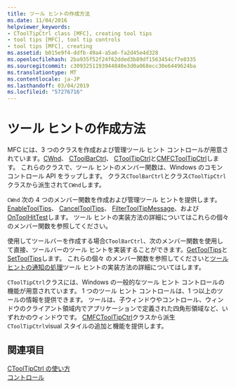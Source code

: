 ```yaml
---
title: ツール ヒントの作成方法
ms.date: 11/04/2016
helpviewer_keywords:
- CToolTipCtrl class [MFC], creating tool tips
- tool tips [MFC], tool tip controls
- tool tips [MFC], creating
ms.assetid: b015e9f4-ddfb-49a4-a5a6-fa2d45e4d328
ms.openlocfilehash: 2ba935f52f24f62dded3b89df1563454cf7e0335
ms.sourcegitcommit: c3093251193944840e3d0a068ecc30e6449624ba
ms.translationtype: MT
ms.contentlocale: ja-JP
ms.lasthandoff: 03/04/2019
ms.locfileid: "57276716"
---
```

# <a name="methods-of-creating-tool-tips"></a>ツール ヒントの作成方法

MFC には、3 つのクラスを作成および管理ツール ヒント コントロールが用意されています。[CWnd](../mfc/reference/cwnd-class.md)、 [CToolBarCtrl](../mfc/reference/ctoolbarctrl-class.md)、 [CToolTipCtrl](../mfc/reference/ctooltipctrl-class.md)と[CMFCToolTipCtrl](../mfc/reference/cmfctooltipctrl-class.md)します。 これらのクラスで、ツール ヒントのメンバー関数は、Windows のコモン コントロール API をラップします。 クラス`CToolBarCtrl`とクラス`CToolTipCtrl`クラスから派生されて`CWnd`します。

`CWnd` 次の 4 つのメンバー関数を作成および管理ツール ヒントを提供します。[EnableToolTips](../mfc/reference/cwnd-class.md#enabletooltips)、 [CancelToolTips](../mfc/reference/cwnd-class.md#canceltooltips)、 [FilterToolTipMessage](../mfc/reference/cwnd-class.md#filtertooltipmessage)、および[OnToolHitTest](../mfc/reference/cwnd-class.md#ontoolhittest)します。 ツール ヒントの実装方法の詳細についてはこれらの個々 のメンバー関数を参照してください。

使用してツールバーを作成する場合`CToolBarCtrl`、次のメンバー関数を使用して直接、ツールバーのツール ヒントを実装することができます。[GetToolTips](../mfc/reference/ctoolbarctrl-class.md#gettooltips)と[SetToolTips](../mfc/reference/ctoolbarctrl-class.md#settooltips)します。 これらの個々 のメンバー関数を参照してくださいと[ツール ヒントの通知の処理](../mfc/handling-tool-tip-notifications.md)ツール ヒントの実装方法の詳細についてはします。

`CToolTipCtrl`クラスには、Windows の一般的なツール ヒント コントロールの機能が用意されています。 1 つのツール ヒント コントロールは、1 つ以上のツールの情報を提供できます。 ツールは、子ウィンドウやコントロール、ウィンドウのクライアント領域内でアプリケーションで定義された四角形領域など、いずれかのウィンドウです。 [CMFCToolTipCtrl](../mfc/reference/cmfctooltipctrl-class.md)クラスから派生`CToolTipCtrl`visual スタイルの追加と機能を提供します。

## <a name="see-also"></a>関連項目

[CToolTipCtrl の使い方](../mfc/using-ctooltipctrl.md)<br/>
[コントロール](../mfc/controls-mfc.md)
